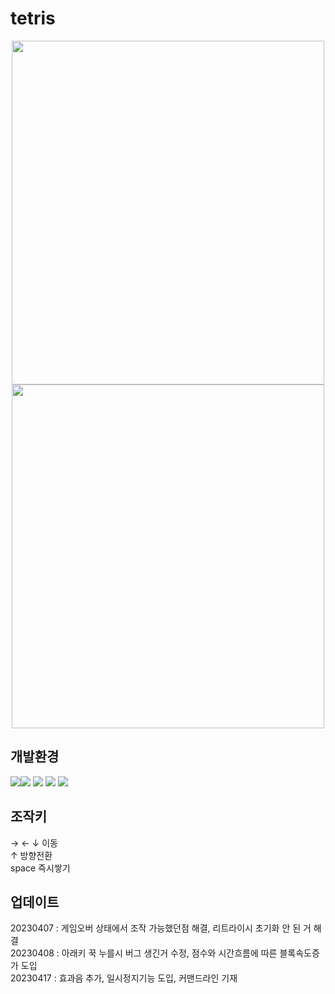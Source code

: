 # tetris

<div style="margin:0 auto; text-align:center;">
<img src="https://user-images.githubusercontent.com/111833798/230324348-ca7adfbf-19d3-44b5-b84b-8905202ae962.png" width="500" height="550"><img src="https://user-images.githubusercontent.com/111833798/230323595-74208086-6fff-4f0b-9284-c3774e549337.png" width="500" height="550">
</div>

## 개발환경

<img src="https://img.shields.io/badge/HTML5-E34F26?style=for-the-badge&logo=HTML5&logoColor=white"><img src="https://img.shields.io/badge/CSS3-1572B6?style=for-the-badge&logo=CSS3&logoColor=white">
<img src="https://img.shields.io/badge/JS-F7DF1E?style=for-the-badge&logo=JavaScript&logoColor=white">
<img src="https://img.shields.io/badge/jQuery-0769AD?style=for-the-badge&logo=jQuery&logoColor=white">
<img src="https://img.shields.io/badge/Visual Studio-007ACC?style=for-the-badge&logo=Visual Studio&logoColor=white">

## 조작키

→ ← ↓ 이동 <br>
↑ 방향전환 <br>
space 즉시쌓기

## 업데이트
20230407 : 게임오버 상태에서 조작 가능했던점 해결, 리트라이시 초기화 안 된 거 해결<br>
20230408 : 아래키 꾹 누를시 버그 생긴거 수정, 점수와 시간흐름에 따른 블록속도증가 도입<br>
20230417 : 효과음 추가, 일시정지기능 도입, 커맨드라인 기재



